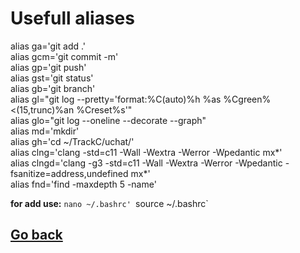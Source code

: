 # Usefull aliases

alias ga='git add .'  
alias gcm='git commit -m'  
alias gp='git push'  
alias gst='git status'  
alias gb='git branch'  
alias gl="git log --pretty='format:%C(auto)%h %as %Cgreen%<(15,trunc)%an %Creset%s'"  
alias glo="git log --oneline --decorate --graph"  
alias md='mkdir'  
alias gh='cd ~/TrackC/uchat/'  
alias clng='clang -std=c11 -Wall -Wextra -Werror -Wpedantic mx*'  
alias clngd='clang -g3 -std=c11 -Wall -Wextra -Werror -Wpedantic -fsanitize=address,undefined mx*'  
alias fnd='find -maxdepth 5 -name'  

**for add use:**
`nano ~/.bashrc'
`source ~/.bashrc`

## [Go back](../README.md)
